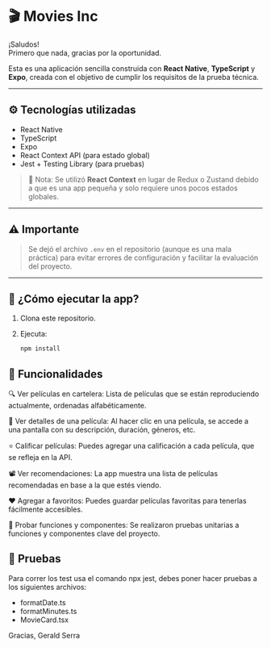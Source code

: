 # 🎬 Movies Inc

¡Saludos!  
Primero que nada, gracias por la oportunidad.

Esta es una aplicación sencilla construida con **React Native**, **TypeScript** y **Expo**, creada con el objetivo de cumplir los requisitos de la prueba técnica.

---

## ⚙️ Tecnologías utilizadas

- React Native
- TypeScript
- Expo
- React Context API (para estado global)
- Jest + Testing Library (para pruebas)

> 🎯 Nota: Se utilizó **React Context** en lugar de Redux o Zustand debido a que es una app pequeña y solo requiere unos pocos estados globales.

---

## ⚠️ Importante

> Se dejó el archivo `.env` en el repositorio (aunque es una mala práctica) para evitar errores de configuración y facilitar la evaluación del proyecto.

---

## 🚀 ¿Cómo ejecutar la app?

1. Clona este repositorio.
2. Ejecuta:

   ```bash
   npm install
   ```

## 🧩 Funcionalidades

🔍 Ver películas en cartelera: Lista de películas que se están reproduciendo actualmente, ordenadas alfabéticamente.

🎥 Ver detalles de una película: Al hacer clic en una película, se accede a una pantalla con su descripción, duración, géneros, etc.

⭐ Calificar películas: Puedes agregar una calificación a cada película, que se refleja en la API.

📽️ Ver recomendaciones: La app muestra una lista de películas recomendadas en base a la que estés viendo.

❤️ Agregar a favoritos: Puedes guardar películas favoritas para tenerlas fácilmente accesibles.

🧪 Probar funciones y componentes: Se realizaron pruebas unitarias a funciones y componentes clave del proyecto.

## 🧪 Pruebas

Para correr los test usa el comando npx jest, debes poner hacer pruebas a los siguientes archivos:

- formatDate.ts
- formatMinutes.ts
- MovieCard.tsx

Gracias,
Gerald Serra
